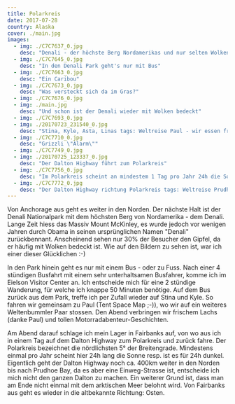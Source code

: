 ```yaml
---
title: Polarkreis
date: 2017-07-28
country: Alaska
cover: ./main.jpg
images:
  - img: ./C7C7637_0.jpg
    desc: "Denali - der höchste Berg Nordamerikas und nur selten Wolkenfrei"
  - img: ./C7C7645_0.jpg
    desc: "In den Denali Park geht's nur mit Bus"
  - img: ./C7C7663_0.jpg
    desc: "Ein Caribou"
  - img: ./C7C7673_0.jpg
    desc: "Was versteckt sich da im Gras?"
  - img: ./C7C7676_0.jpg
  - img: ./main.jpg
    desc: "Und schon ist der Denali wieder mit Wolken bedeckt"
  - img: ./C7C7693_0.jpg
  - img: ./20170723_231540_0.jpg
    desc: "Stina, Kyle, Asta, Linas tags: Weltreise Paul - wir essen frischen Lachs :-)"
  - img: ./C7C7710_0.jpg
    desc: "Grizzli \"Alarm\""
  - img: ./C7C7749_0.jpg
  - img: ./20170725_123337_0.jpg
    desc: "Der Dalton Highway führt zum Polarkreis"
  - img: ./C7C7756_0.jpg
    desc: "Im Polarkreis scheint an mindestem 1 Tag pro Jahr 24h die Sonne"
  - img: ./C7C7772_0.jpg
    desc: "Der Dalton Highway richtung Polarkreis tags: Weltreise Prudhoe Bay"
---
```


Von Anchorage aus geht es weiter in den Norden. Der nächste Halt ist der Denali Nationalpark mit dem höchsten Berg von Nordamerika - dem Denali. Lange Zeit hiess das Massiv Mount McKinley, es wurde jedoch vor wenigen Jahren durch Obama in seinen ursprünglichen Namen "Denali" zurückbennant. Anscheinend sehen nur 30% der Besucher den Gipfel, da er häufig mit Wolken bedeckt ist. Wie auf den Bildern zu sehen ist, war ich einer dieser Glücklichen :-)

In den Park hinein geht es nur mit einem Bus - oder zu Fuss. Nach einer 4 stündigen Busfahrt mit einem sehr unterhaltsamen Busfahrer, komme ich im Eielson Visitor Center an. Ich entscheide mich für eine 2 stündige Wanderung, für welche ich knappe 50 Minuten benötige. Auf dem Bus zurück aus dem Park, treffe ich per Zufall wieder auf Stina und Kyle. So fahren wir gemeinsam zu Paul (Tent Space Map ;-)), wo wir auf ein weiteres Weltenbummler Paar  stossen. Den Abend verbringen wir frischem Lachs (danke Paul) und tollen Motorradabenteur-Geschichten.

Am Abend darauf schlage ich mein Lager in Fairbanks auf, von wo aus ich in einem Tag auf dem Dalton Highway zum Polarkreis und zurück fahre. Der Polarkreis bezeichnet die nördlichsten 5° der Breitengrade. Mindestens einmal pro Jahr scheint hier 24h lang die Sonne resp. ist es für 24h dunkel. Eigentlich geht der Dalton Highway noch ca. 400km weiter in den Norden bis nach Prudhoe Bay, da es aber eine Einweg-Strasse ist, entscheide ich mich nicht den ganzen Dalton zu machen. Ein weiterer Grund ist, dass man am Ende nicht einmal mit dem arktischen Meer belohnt wird. Von Fairbanks aus geht es wieder in die altbekannte Richtung: Osten.
